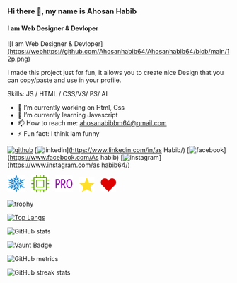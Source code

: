 ### Hi there 👋, my name is Ahosan Habib
#### I am Web Designer & Devloper
![I am Web Designer & Devloper][(https://webhttps://github.com/Ahosanhabib64/Ahosanhabib64/blob/main/12p.png)](https://web.facebook.com/photo/?fbid=1036299786968890&set=a.301016467163896)

I made this project just for fun, it allows you to create nice Design that you can copy/paste and use in your profile.

Skills:  JS / HTML / CSS/VS/ PS/ AI

- 🔭 I’m currently working on Html, Css 
- 🌱 I’m currently learning Javascript 
- 📫 How to reach me: ahosanabibbm64@gmail.com 
- ⚡ Fun fact: I think Iam funny 


[<img src='https://cdn.jsdelivr.net/npm/simple-icons@3.0.1/icons/github.svg' alt='github' height='40'>](https://github.com/Ahosanhabib64)  [<img src='https://cdn.jsdelivr.net/npm/simple-icons@3.0.1/icons/linkedin.svg' alt='linkedin' height='40'>](https://www.linkedin.com/in/as Habib/)  [<img src='https://cdn.jsdelivr.net/npm/simple-icons@3.0.1/icons/facebook.svg' alt='facebook' height='40'>](https://www.facebook.com/As habib)  [<img src='https://cdn.jsdelivr.net/npm/simple-icons@3.0.1/icons/instagram.svg' alt='instagram' height='40'>](https://www.instagram.com/as habib64/)  

<a href='https://archiveprogram.github.com/'><img src='https://raw.githubusercontent.com/acervenky/animated-github-badges/master/assets/acbadge.gif' width='40' height='40'></a> <a href='https://docs.github.com/en/developers'><img src='https://raw.githubusercontent.com/acervenky/animated-github-badges/master/assets/devbadge.gif' width='40' height='40'></a> <a href='https://github.com/pricing'><img src='https://raw.githubusercontent.com/acervenky/animated-github-badges/master/assets/pro.gif' width='40' height='40'></a> <a href='https://stars.github.com/'><img src='https://raw.githubusercontent.com/acervenky/animated-github-badges/master/assets/starbadge.gif' width='35' height='35'></a> <a href='https://docs.github.com/en/github/supporting-the-open-source-community-with-github-sponsors'><img src='https://raw.githubusercontent.com/acervenky/animated-github-badges/master/assets/sponsorbadge.gif' width='35' height='35'></a> 

[![trophy](https://github-profile-trophy.vercel.app/?username=Ahosanhabib64)](https://github.com/ryo-ma/github-profile-trophy)

[![Top Langs](https://github-readme-stats.vercel.app/api/top-langs/?username=Ahosanhabib64)](https://github.com/anuraghazra/github-readme-stats)

![GitHub stats](https://github-readme-stats.vercel.app/api?username=Ahosanhabib64&show_icons=true&count_private=true)  

![Vaunt Badge](https://api.vaunt.dev/v1/github/entities/Ahosanhabib64/contributions?format=svg&private=true)  

![GitHub metrics](https://metrics.lecoq.io/Ahosanhabib64)  

![GitHub streak stats](https://streak-stats.demolab.com/?user=Ahosanhabib64)  

